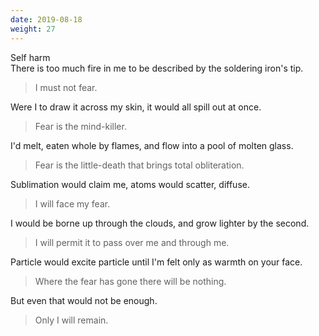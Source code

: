 ```yaml
---
date: 2019-08-18
weight: 27
---
```


<div class="cw">Self harm</div>

<div class="verse">There is too much fire in me
    to be described by the soldering iron's tip.</div>

> I must not fear.

<div class="verse">Were I to draw it across my skin,
    it would all spill out at once.</div>

> Fear is the mind-killer.

<div class="verse">I'd melt, eaten whole by flames,
    and flow into a pool of molten glass.</div>

> Fear is the little-death that brings total obliteration.

<div class="verse">Sublimation would claim me,
    atoms would scatter, diffuse.</div>

> I will face my fear.

<div class="verse">I would be borne up through the clouds,
    and grow lighter by the second.</div>

> I will permit it to pass over me and through me.

<div class="verse>All that energy poured to the air around me,
    an imperceptible increase in temperature.</div>

> And when it has gone past I will turn the inner eye to see its path.

<div class="verse>Particle would excite particle
    until I'm felt only as warmth on your face.</div>

> Where the fear has gone there will be nothing.

<div class="verse">But even that would not be enough.</div>

> Only I will remain.
